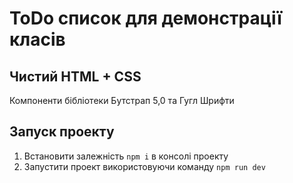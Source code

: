 # ТоDo список для демонстрації класів

## Чистий HTML + CSS 
Компоненти бібліотеки Бутстрап 5,0 та Гугл Шрифти 

## Запуск проекту

1. Встановити залежність `npm i` в консолі проекту
2. Запустити проект використовуючи команду `npm run dev`